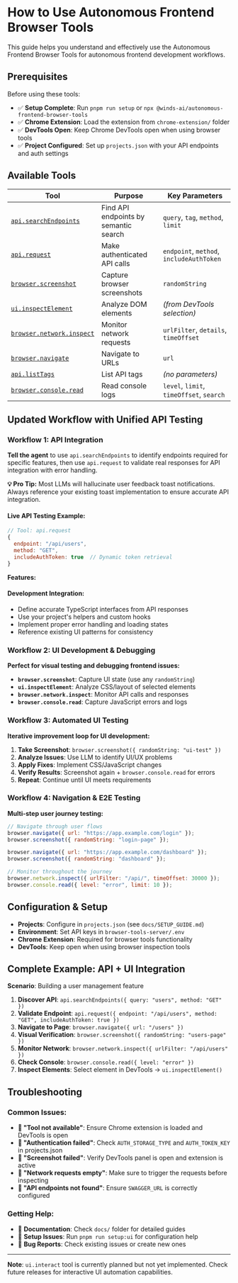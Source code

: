 # How to Use Autonomous Frontend Browser Tools

This guide helps you understand and effectively use the Autonomous Frontend Browser Tools for autonomous frontend development workflows.

## Prerequisites

Before using these tools:

- ✅ **Setup Complete**: Run `pnpm run setup` or `npx @winds-ai/autonomous-frontend-browser-tools`
- ✅ **Chrome Extension**: Load the extension from `chrome-extension/` folder
- ✅ **DevTools Open**: Keep Chrome DevTools open when using browser tools
- ✅ **Project Configured**: Set up `projects.json` with your API endpoints and auth settings

## Available Tools

| Tool                                                                          | Purpose                               | Key Parameters                           |
| ----------------------------------------------------------------------------- | ------------------------------------- | ---------------------------------------- |
| [`api.searchEndpoints`](./each-tool-explained/api_searchEndpoints.md)         | Find API endpoints by semantic search | `query`, `tag`, `method`, `limit`        |
| [`api.request`](./each-tool-explained/api_request.md)                         | Make authenticated API calls          | `endpoint`, `method`, `includeAuthToken` |
| [`browser.screenshot`](./each-tool-explained/browser_screenshot.md)           | Capture browser screenshots           | `randomString`                           |
| [`ui.inspectElement`](./each-tool-explained/ui_inspectElement.md)             | Analyze DOM elements                  | _(from DevTools selection)_              |
| [`browser.network.inspect`](./each-tool-explained/browser_network_inspect.md) | Monitor network requests              | `urlFilter`, `details`, `timeOffset`     |
| [`browser.navigate`](./each-tool-explained/browser_navigate.md)               | Navigate to URLs                      | `url`                                    |
| [`api.listTags`](./each-tool-explained/api_listTags.md)                       | List API tags                         | _(no parameters)_                        |
| [`browser.console.read`](./each-tool-explained/browser_console_read.md)       | Read console logs                     | `level`, `limit`, `timeOffset`, `search` |

## Updated Workflow with Unified API Testing

### **Workflow 1: API Integration**

**Tell the agent** to use `api.searchEndpoints` to identify endpoints required for specific features, then use `api.request` to validate real responses for API integration with error handling.

**💡 Pro Tip:** Most LLMs will hallucinate user feedback toast notifications. Always reference your existing toast implementation to ensure accurate API integration.

#### **Live API Testing Example:**

```javascript
// Tool: api.request
{
  endpoint: "/api/users",
  method: "GET",
  includeAuthToken: true  // Dynamic token retrieval
}
```

**Features:**

#### **Development Integration:**

- Define accurate TypeScript interfaces from API responses
- Use your project's helpers and custom hooks
- Implement proper error handling and loading states
- Reference existing UI patterns for consistency

### **Workflow 2: UI Development & Debugging**

**Perfect for visual testing and debugging frontend issues:**

- **`browser.screenshot`**: Capture UI state (use any `randomString`)
- **`ui.inspectElement`**: Analyze CSS/layout of selected elements
- **`browser.network.inspect`**: Monitor API calls and responses
- **`browser.console.read`**: Capture JavaScript errors and logs

### **Workflow 3: Automated UI Testing**

**Iterative improvement loop for UI development:**

1. **Take Screenshot**: `browser.screenshot({ randomString: "ui-test" })`
2. **Analyze Issues**: Use LLM to identify UI/UX problems
3. **Apply Fixes**: Implement CSS/JavaScript changes
4. **Verify Results**: Screenshot again + `browser.console.read` for errors
5. **Repeat**: Continue until UI meets requirements

### **Workflow 4: Navigation & E2E Testing**

**Multi-step user journey testing:**

```javascript
// Navigate through user flows
browser.navigate({ url: "https://app.example.com/login" });
browser.screenshot({ randomString: "login-page" });

browser.navigate({ url: "https://app.example.com/dashboard" });
browser.screenshot({ randomString: "dashboard" });

// Monitor throughout the journey
browser.network.inspect({ urlFilter: "/api/", timeOffset: 30000 });
browser.console.read({ level: "error", limit: 10 });
```

## Configuration & Setup

- **Projects**: Configure in `projects.json` (see `docs/SETUP_GUIDE.md`)
- **Environment**: Set API keys in `browser-tools-server/.env`
- **Chrome Extension**: Required for browser tools functionality
- **DevTools**: Keep open when using browser inspection tools

## Complete Example: API + UI Integration

**Scenario**: Building a user management feature

1. **Discover API**: `api.searchEndpoints({ query: "users", method: "GET" })`
2. **Validate Endpoint**: `api.request({ endpoint: "/api/users", method: "GET", includeAuthToken: true })`
3. **Navigate to Page**: `browser.navigate({ url: "/users" })`
4. **Visual Verification**: `browser.screenshot({ randomString: "users-page" })`
5. **Monitor Network**: `browser.network.inspect({ urlFilter: "/api/users" })`
6. **Check Console**: `browser.console.read({ level: "error" })`
7. **Inspect Elements**: Select element in DevTools → `ui.inspectElement()`

## Troubleshooting

### Common Issues:

- **🔴 "Tool not available"**: Ensure Chrome extension is loaded and DevTools is open
- **🔴 "Authentication failed"**: Check `AUTH_STORAGE_TYPE` and `AUTH_TOKEN_KEY` in projects.json
- **🔴 "Screenshot failed"**: Verify DevTools panel is open and extension is active
- **🔴 "Network requests empty"**: Make sure to trigger the requests before inspecting
- **🔴 "API endpoints not found"**: Ensure `SWAGGER_URL` is correctly configured

### Getting Help:

- 📖 **Documentation**: Check `docs/` folder for detailed guides
- 🔧 **Setup Issues**: Run `pnpm run setup:ui` for configuration help
- 🐛 **Bug Reports**: Check existing issues or create new ones

---

**Note**: `ui.interact` tool is currently planned but not yet implemented. Check future releases for interactive UI automation capabilities.
